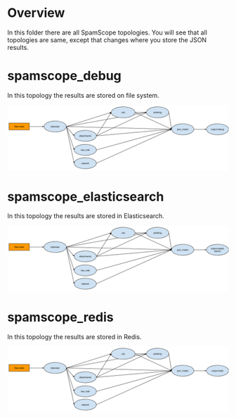 # Overview
In this folder there are all SpamScope topologies.
You will see that all topologies are same, except that changes where you store the JSON results.

# spamscope_debug
In this topology the results are stored on file system. 

![Schema spamscope_debug](docs/images/schema_spamscope_debug.png?raw=true "Schema spamscope_debug")

# spamscope_elasticsearch
In this topology the results are stored in Elasticsearch. 

![Schema spamscope_elasticsearch](docs/images/schema_spamscope_elasticsearch.png?raw=true "Schema spamscope_elasticsearch")

# spamscope_redis
In this topology the results are stored in Redis. 

![Schema spamscope_redis](docs/images/schema_spamscope_redis.png?raw=true "Schema spamscope_redis")
